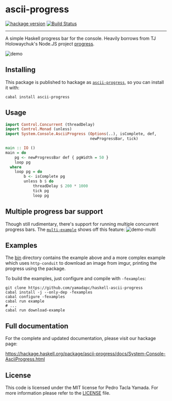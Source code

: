 ascii-progress
==============
[![hackage version](https://img.shields.io/hackage/v/ascii-progress.svg)](http://hackage.haskell.org/package/ascii-progress)
[![Build Status](https://travis-ci.org/yamadapc/haskell-ascii-progress.svg?branch=master)](https://travis-ci.org/yamadapc/haskell-ascii-progress)
- - -
A simple Haskell progress bar for the console. Heavily borrows from TJ
Holowaychuk's Node.JS project [progress](https://github.com/tj/node-progress).

![demo](/demo.gif)

## Installing
This package is published to hackage as
[`ascii-progress`](http://hackage.haskell.org/package/ascii-progress), so you
can install it with:

```
cabal install ascii-progress
```

## Usage
```haskell
import Control.Concurrent (threadDelay)
import Control.Monad (unless)
import System.Console.AsciiProgress (Options(..), isComplete, def,
                                     newProgressBar, tick)

main :: IO ()
main = do
    pg <- newProgressBar def { pgWidth = 50 }
    loop pg
  where
    loop pg = do
        b <- isComplete pg
        unless b $ do
            threadDelay $ 200 * 1000
            tick pg
            loop pg
```

## Multiple progress bar support
Though still rudimentary, there's support for running multiple concurrent
progress bars. The [`multi-example`](/bin/MultiExample.hs) shows off this
feature:
![demo-multi](/demo-multi.gif)

## Examples
The [bin](/bin) directory contains the example above and a more complex example
which uses `http-conduit` to download an image from imgur, printing the
progress using the package.

To build the examples, just configure and compile with `-fexamples`:
```
git clone https://github.com/yamadapc/haskell-ascii-progress
cabal install -j --only-dep -fexamples
cabal configure -fexamples
cabal run example
# ...
cabal run download-example
```

## Full documentation
For the complete and updated documentation, please visit our hackage page:

https://hackage.haskell.org/package/ascii-progress/docs/System-Console-AsciiProgress.html

## License
This code is licensed under the MIT license for Pedro Tacla Yamada. For more
information please refer to the [LICENSE](/LICENSE) file.
